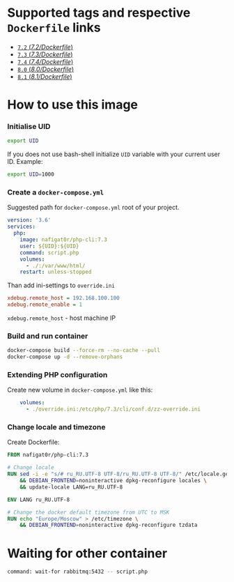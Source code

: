 # Supported tags and respective `Dockerfile` links
-	[`7.2` (*7.2/Dockerfile*)](https://github.com/nafigator/docker-library/blob/master/php-cli/7.2/Dockerfile)
-	[`7.3` (*7.3/Dockerfile*)](https://github.com/nafigator/docker-library/blob/master/php-cli/7.3/Dockerfile)
-	[`7.4` (*7.4/Dockerfile*)](https://github.com/nafigator/docker-library/blob/master/php-cli/7.4/Dockerfile)
-	[`8.0` (*8.0/Dockerfile*)](https://github.com/nafigator/docker-library/blob/master/php-cli/8.0/Dockerfile)
-	[`8.1` (*8.1/Dockerfile*)](https://github.com/nafigator/docker-library/blob/master/php-cli/8.1/Dockerfile)

# How to use this image
### Initialise UID
```bash
export UID
```
If you does not use bash-shell initialize `UID` variable with your current user ID. Example:
```bash
export UID=1000
```

### Create a `docker-compose.yml`

Suggested path for `docker-compose.yml` root of your project.
```yaml
version: '3.6'
services:
  php:
    image: nafigat0r/php-cli:7.3
    user: ${UID}:${UID}
    command: script.php
    volumes:
      - ./:/var/www/html/
    restart: unless-stopped
```

Than add ini-settings to `override.ini`
```ini
xdebug.remote_host = 192.168.100.100
xdebug.remote_enable = 1
```
`xdebug.remote_host` - host machine IP

### Build and run container
```bash
docker-compose build --force-rm --no-cache --pull
docker-compose up -d --remove-orphans
```
### Extending PHP configuration

Create new volume in `docker-compose.yml` like this:
```yaml
    volumes:
      - ./override.ini:/etc/php/7.3/cli/conf.d/zz-override.ini
```

### Change locale and timezone

Create Dockerfile:
```dockerfile
FROM nafigat0r/php-cli:7.3

# Change locale
RUN sed -i -e "s/# ru_RU.UTF-8 UTF-8/ru_RU.UTF-8 UTF-8/" /etc/locale.gen \
    && DEBIAN_FRONTEND=noninteractive dpkg-reconfigure locales \
    && update-locale LANG=ru_RU.UTF-8

ENV LANG ru_RU.UTF-8

# Change the docker default timezone from UTC to MSK
RUN echo "Europe/Moscow" > /etc/timezone \
    && DEBIAN_FRONTEND=noninteractive dpkg-reconfigure tzdata
```

# Waiting for other container

```bash
command: wait-for rabbitmq:5432 -- script.php
```
